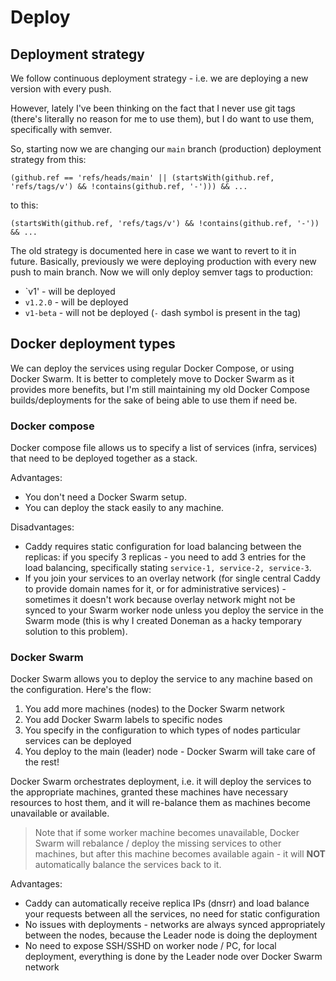 # Deploy

## Deployment strategy

We follow continuous deployment strategy - i.e. we are deploying a new version with every push.

However, lately I've been thinking on the fact that I never use git tags (there's literally no reason for me to use them), but I do want to use them, specifically with semver.

So, starting now we are changing our `main` branch (production) deployment strategy from this:

```
(github.ref == 'refs/heads/main' || (startsWith(github.ref, 'refs/tags/v') && !contains(github.ref, '-'))) && ...
```

to this:
```
(startsWith(github.ref, 'refs/tags/v') && !contains(github.ref, '-')) && ...
```

The old strategy is documented here in case we want to revert to it in future. Basically, previously we were deploying production with every new push to main branch. Now we will only deploy semver tags to production:

- `v1' - will be deployed
- `v1.2.0` - will be deployed
- `v1-beta` - will not be deployed (`-` dash symbol is present in the tag)

## Docker deployment types

We can deploy the services using regular Docker Compose, or using Docker Swarm. It is better to completely move to Docker Swarm as it provides more benefits, but I'm still maintaining my old Docker Compose builds/deployments for the sake of being able to use them if need be.

### Docker compose

Docker compose file allows us to specify a list of services (infra, services) that need to be deployed together as a stack.

Advantages:

- You don't need a Docker Swarm setup.
- You can deploy the stack easily to any machine.

Disadvantages:

- Caddy requires static configuration for load balancing between the replicas: if you specify 3 replicas - you need to add 3 entries for the load balancing, specifically stating `service-1, service-2, service-3`.
- If you join your services to an overlay network (for single central Caddy to provide domain names for it, or for administrative services) - sometimes it doesn't work because overlay network might not be synced to your Swarm worker node unless you deploy the service in the Swarm mode (this is why I created Doneman as a hacky temporary solution to this problem).

### Docker Swarm

Docker Swarm allows you to deploy the service to any machine based on the configuration. Here's the flow:

1. You add more machines (nodes) to the Docker Swarm network
2. You add Docker Swarm labels to specific nodes
3. You specify in the configuration to which types of nodes particular services can be deployed
4. You deploy to the main (leader) node - Docker Swarm will take care of the rest!

Docker Swarm orchestrates deployment, i.e. it will deploy the services to the appropriate machines, granted these machines have necessary resources to host them, and it will re-balance them as machines become unavailable or available.

> Note that if some worker machine becomes unavailable, Docker Swarm will rebalance / deploy the missing services to other machines, but after this machine becomes available again - it will **NOT** automatically balance the services back to it.

Advantages:

- Caddy can automatically receive replica IPs (dnsrr) and load balance your requests between all the services, no need for static configuration
- No issues with deployments - networks are always synced appropriately between the nodes, because the Leader node is doing the deployment
- No need to expose SSH/SSHD on worker node / PC, for local deployment, everything is done by the Leader node over Docker Swarm network
